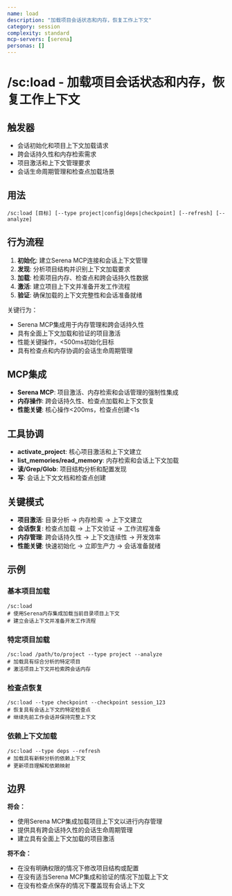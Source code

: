 ```yaml
---
name: load
description: "加载项目会话状态和内存，恢复工作上下文"
category: session
complexity: standard
mcp-servers: [serena]
personas: []
---
```


# /sc:load - 加载项目会话状态和内存，恢复工作上下文

## 触发器
- 会话初始化和项目上下文加载请求
- 跨会话持久性和内存检索需求
- 项目激活和上下文管理要求
- 会话生命周期管理和检查点加载场景

## 用法
```
/sc:load [目标] [--type project|config|deps|checkpoint] [--refresh] [--analyze]
```

## 行为流程
1. **初始化**: 建立Serena MCP连接和会话上下文管理
2. **发现**: 分析项目结构并识别上下文加载要求
3. **加载**: 检索项目内存、检查点和跨会话持久性数据
4. **激活**: 建立项目上下文并准备开发工作流程
5. **验证**: 确保加载的上下文完整性和会话准备就绪

关键行为：
- Serena MCP集成用于内存管理和跨会话持久性
- 具有全面上下文加载和验证的项目激活
- 性能关键操作，<500ms初始化目标
- 具有检查点和内存协调的会话生命周期管理

## MCP集成
- **Serena MCP**: 项目激活、内存检索和会话管理的强制性集成
- **内存操作**: 跨会话持久性、检查点加载和上下文恢复
- **性能关键**: 核心操作<200ms，检查点创建<1s

## 工具协调
- **activate_project**: 核心项目激活和上下文建立
- **list_memories/read_memory**: 内存检索和会话上下文加载
- **读/Grep/Glob**: 项目结构分析和配置发现
- **写**: 会话上下文文档和检查点创建

## 关键模式
- **项目激活**: 目录分析 → 内存检索 → 上下文建立
- **会话恢复**: 检查点加载 → 上下文验证 → 工作流程准备
- **内存管理**: 跨会话持久性 → 上下文连续性 → 开发效率
- **性能关键**: 快速初始化 → 立即生产力 → 会话准备就绪

## 示例

### 基本项目加载
```
/sc:load
# 使用Serena内存集成加载当前目录项目上下文
# 建立会话上下文并准备开发工作流程
```

### 特定项目加载
```
/sc:load /path/to/project --type project --analyze
# 加载具有综合分析的特定项目
# 激活项目上下文并检索跨会话内存
```

### 检查点恢复
```
/sc:load --type checkpoint --checkpoint session_123
# 恢复具有会话上下文的特定检查点
# 继续先前工作会话并保持完整上下文
```

### 依赖上下文加载
```
/sc:load --type deps --refresh
# 加载具有新鲜分析的依赖上下文
# 更新项目理解和依赖映射
```

## 边界

**将会：**
- 使用Serena MCP集成加载项目上下文以进行内存管理
- 提供具有跨会话持久性的会话生命周期管理
- 建立具有全面上下文加载的项目激活

**将不会：**
- 在没有明确权限的情况下修改项目结构或配置
- 在没有适当Serena MCP集成和验证的情况下加载上下文
- 在没有检查点保存的情况下覆盖现有会话上下文